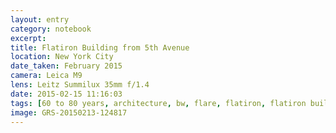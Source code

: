 ```yaml
--- 
layout: entry
category: notebook
excerpt:
title: Flatiron Building from 5th Avenue
location: New York City
date_taken: February 2015
camera: Leica M9
lens: Leitz Summilux 35mm f/1.4
date: 2015-02-15 11:16:03
tags: [60 to 80 years, architecture, bw, flare, flatiron, flatiron building, glare, hat, lens, sun, winter, woman]
image: GRS-20150213-124817
---
```

